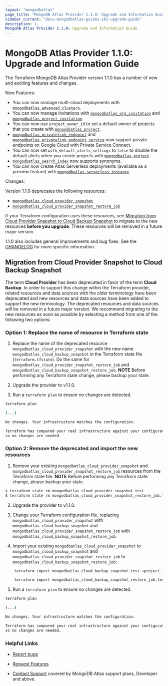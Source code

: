 ```yaml
---
layout: "mongodbatlas"
page_title: "MongoDB Atlas Provider 1.1.0: Upgrade and Information Guide"
sidebar_current: "docs-mongodbatlas-guides-101-upgrade-guide"
description: |-
MongoDB Atlas Provider 1.1.0: Upgrade and Information Guide
---
```


# MongoDB Atlas Provider 1.1.0: Upgrade and Information Guide

The Terraform MongoDB Atlas Provider version 1.1.0 has a number of new and exciting features and changes.

New Features:

* You can now manage multi-cloud deployments with [`mongodbatlas_advanced_clusters`](https://registry.terraform.io/providers/mongodb/mongodbatlas/latest/docs/resources/advanced_clusters).
* You can now manage invitations with
[`mongodbatlas_org_invitation`](https://registry.terraform.io/providers/mongodb/mongodbatlas/latest/docs/resources/org_invitation) and [`mongodbatlas_project_invitation`](https://registry.terraform.io/providers/mongodb/mongodbatlas/latest/docs/resources/project_invitation).
* You can now use `project_owner_id` to set a default owner of projects that you create with [`mongodbatlas_project`](https://registry.terraform.io/providers/mongodb/mongodbatlas/latest/docs/resources/project).
* [`mongodbatlas_privatelink_endpoint`](https://registry.terraform.io/providers/mongodb/mongodbatlas/latest/docs/resources/privatelink_endpoint) and [`mongodbatlas_privatelink_endpoint_service`](https://registry.terraform.io/providers/mongodb/mongodbatlas/latest/docs/resources/privatelink_endpoint_service) now support private endpoints on Google Cloud with Private Service Connect.
* You can now set `with_default_alerts_settings` to `false` to disable the default alerts when you create projects with [`mongodbatlas_project`](https://registry.terraform.io/providers/mongodb/mongodbatlas/latest/docs/resources/project).
* [`mongodbatlas_search_index`](https://registry.terraform.io/providers/mongodb/mongodbatlas/latest/docs/resources/search_index) now supports synonyms.
* You can now create Atlas Serverless deployments (available as a preview feature) with [`mongodbatlas_serverless_instance`](https://registry.terraform.io/providers/mongodb/mongodbatlas/latest/docs/resources/serverless_instance).

Changes:

Version 1.1.0 deprecates the following resources:

* [`mongodbatlas_cloud_provider_snapshot`](https://registry.terraform.io/providers/mongodb/mongodbatlas/latest/docs/resources/cloud_provider_snapshot)
* [`mongodbatlas_cloud_provider_snapshot_restore_job`](https://registry.terraform.io/providers/mongodb/mongodbatlas/latest/docs/resources/cloud_provider_snapshot_restore_job)

If your Terraform configuration uses these resources, see [Migration from Cloud Provider Snapshot to Cloud Backup Snapshot](#migration-from-cloud-provider-snapshot-to-cloud-backup-snapshot) to migrate to the new resources **before you upgrade**.  These resources will be removed in a future major version.

1.1.0 also includes general improvements and bug fixes. See the [CHANGELOG](https://github.com/mongodb/terraform-provider-mongodbatlas/blob/master/CHANGELOG.md) for more specific information.

## Migration from Cloud Provider Snapshot to Cloud Backup Snapshot

The term **Cloud Provider** has been deprecated in favor of the term **Cloud Backup**.  In order to support this change within the Terraform provider, related resources and data sources with the older terminology have been deprecated and new resources and data sources have been added to support the new terminology.  The deprecated resources and data sources will be removed in a future major version.   We recommend migrating to the new resources as soon as possible by selecting a method from one of the following two options:

### Option 1: Replace the name of resource in Terraform state

1. Replace the name of the deprecated resource `mongodbatlas_cloud_provider_snapshot` with the new name `mongodbatlas_cloud_backup_snapshot` in the Terraform state file (`terraform.tfstate`).  Do the same for `mongodbatlas_cloud_provider_snapshot_restore_job` and `mongodbatlas_cloud_backup_snapshot_restore_job`.
   **NOTE** Before performing any Terraform state change, please backup your state.

2. Upgrade the provider to v1.1.0.

3. Run a `terraform plan` to ensure no changes are detected.

```bash
terraform plan

(...)

No changes. Your infrastructure matches the configuration.

Terraform has compared your real infrastructure against your configuration and found no differences,
so no changes are needed.
```

### Option 2:  Remove the deprecated and import the new resources

1. Remove your existing `mongodbatlas_cloud_provider_snapshot` and `mongodbatlas_cloud_provider_snapshot_restore_job` resources from the Terraform state file.
   **NOTE** Before performing any Terraform state change, please backup your state.

```bash
$ terraform state rm mongodbatlas_cloud_provider_snapshot.test
$ terraform state rm mongodbatlas_cloud_provider_snapshot_restore_job.test

```

2. Upgrade the provider to v1.1.0.

3. Change your Terraform configuration file, replacing `mongodbatlas_cloud_provider_snapshot` with `mongodbatlas_cloud_backup_snapshot` and `mongodbatlas_cloud_provider_snapshot_restore_job` with `mongodbatlas_cloud_backup_snapshot_restore_job`.

4. Import your existing `mongodbatlas_cloud_provider_snapshot` to `mongodbatlas_cloud_backup_snapshot` and `mongodbatlas_cloud_provider_snapshot_restore_job` to `mongodbatlas_cloud_backup_snapshot_restore_job`:
```bash
    terraform import mongodbatlas_cloud_backup_snapshot.test <project_id>-<cluster_name>-<snapshot_id>
```
```bash
    terraform import mongodbatlas_cloud_backup_snapshot_restore_job.test <project_id>-<cluster_name>-<job_id>
```

5. Run a `terraform plan` to ensure no changes are detected.

```bash
terraform plan

(...)

No changes. Your infrastructure matches the configuration.

Terraform has compared your real infrastructure against your configuration and found no differences,
so no changes are needed.
```

### Helpful Links

* [Report bugs](https://github.com/mongodb/terraform-provider-mongodbatlas/issues)

* [Request Features](https://feedback.mongodb.com/forums/924145-atlas?category_id=370723)

* [Contact Support](https://docs.atlas.mongodb.com/support/) covered by MongoDB Atlas support plans, Developer and above.